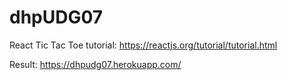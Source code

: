 # dhpUDG07

React Tic Tac Toe tutorial: https://reactjs.org/tutorial/tutorial.html

Result: https://dhpudg07.herokuapp.com/
